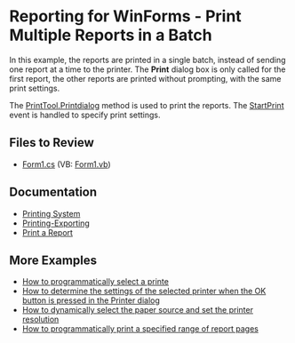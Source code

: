# Reporting for WinForms - Print Multiple Reports in a Batch

In this example, the reports are printed in a single batch, instead of sending one report at a time to the printer. The **Print** dialog box is only called for the first report, the other reports are printed without prompting, with the same print settings. 
 

The [PrintTool.Printdialog](https://docs.devexpress.com/WindowsForms/DevExpress.XtraPrinting.PrintTool.PrintDialog.overloads) method is used to print the reports. The [StartPrint](https://docs.devexpress.com/CoreLibraries/DevExpress.XtraPrinting.PrintingSystemBase.StartPrint) event is handled to specify print settings.


## Files to Review

* [Form1.cs](CS/BatchPrinting/Form1.cs) (VB: [Form1.vb](VB/BatchPrinting/Form1.vb))

## Documentation

- [Printing System](https://docs.devexpress.com/WindowsForms/10733/controls-and-libraries/printing-exporting/concepts/basic-terms/printing-system)
- [Printing-Exporting](https://docs.devexpress.com/WindowsForms/2079/controls-and-libraries/printing-exporting)
- [Print a Report](https://docs.devexpress.com/XtraReports/5191/winforms-reporting/winforms-reporting-print-api/print-a-report)

## More Examples

- [How to programmatically select a printe](https://github.com/DevExpress-Examples/Reporting_how-to-programmatically-select-a-printer-e1766)
- [How to determine the settings of the selected printer when the OK button is pressed in the Printer dialog](https://github.com/DevExpress-Examples/Reporting_how-to-determine-the-settings-of-the-selected-printer-when-the-ok-button-is-pressed-e1767)
- [How to dynamically select the paper source and set the printer resolution](https://github.com/DevExpress-Examples/Reporting_how-to-dynamically-select-the-paper-source-and-set-the-printer-resolution-e332)
- [How to programmatically print a specified range of report pages](https://github.com/DevExpress-Examples/Reporting_how-to-programmatically-print-a-specified-range-of-report-pages-e1768)



